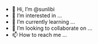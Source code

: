 - 👋 Hi, I’m @sunlibi
- 👀 I’m interested in ...
- 🌱 I’m currently learning ...
- 💞️ I’m looking to collaborate on ...
- 📫 How to reach me ...

<!---
sunlibi/sunlibi is a ✨ special ✨ repository because its `README.md` (this file) appears on your GitHub profile.
You can click the Preview link to take a look at your changes.
--->
